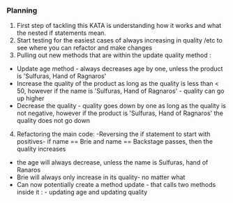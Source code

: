 ### Planning

1. First step of tackling this KATA is understanding how it works and what the nested if statements mean.
2. Start testing for the easiest cases of always increasing in quality /etc to see where you can refactor and make changes
3. Pulling out new methods that are within the update quality method : 
- Update age method - always decreases age by one, unless the product is 'Sulfuras, Hand of Ragnaros'
- Increase the quality of the product as long as the quality is less than < 50, however if the name is 'Sulfuras, Hand of Ragnaros' - quality can go up higher
- Decrease the quality - quality goes down by one as long as the quality is not negative, however if the product is 'Sulfuras, Hand of Ragnaros' the quality does not go down
4. Refactoring the main code:
-Reversing the if statement to start with positives- if name == Brie and name == Backstage passes, then the quality increases
- the age will always decrease, unless the name is Sulfuras, hand of Ranaros
- Brie will always only increase in its quality- no matter what
- Can now potentially create a method update - that calls two methods inside it : - updating age and updating quality


 